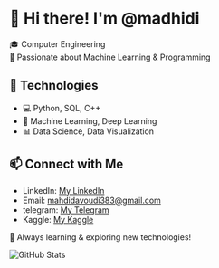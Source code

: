 
# 👋 Hi there! I'm @madhidi   

🎓 Computer Engineering   
🤖 Passionate about Machine Learning & Programming  

## 🔧 Technologies
- 💻 Python, SQL, C++  
- 🤖 Machine Learning, Deep Learning
- 📊 Data Science, Data Visualization  

## 📫 Connect with Me  
- LinkedIn: [My LinkedIn](in/mahdi383)
- Email:  mahdidavoudi383@gmail.com
- telegram: [My Telegram](https://t.me/mhd_dvd)
- Kaggle: [My Kaggle](https://www.kaggle.com/mahdidavoudi)

🚀 Always learning & exploring new technologies!  

![GitHub Stats](https://github-readme-stats.vercel.app/api?username=madhidi&show_icons=true&theme=radical)

